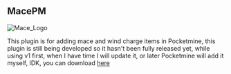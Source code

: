 ## MacePM

![Mace_Logo](https://i.ibb.co.com/R3VbVjv/download-1-removebg-preview-1.png)

This plugin is for adding mace and wind charge items in Pocketmine, this plugin is still being developed so it hasn't been fully released yet, while using v1 first, when I have time I will update it, or later Pocketmine will add it myself, IDK, you can download 
[here](https://github.com/Jasson44/MacePM/releases/tag/V1)
